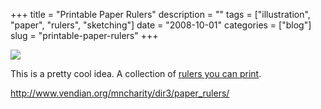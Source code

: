 +++
title = "Printable Paper Rulers"
description = ""
tags = ["illustration", "paper", "rulers", "sketching"]
date = "2008-10-01"
categories = ["blog"]
slug = "printable-paper-rulers"
+++



  <div class="notebook-screenshot"><a href="http://www.vendian.org/mncharity/dir3/paper_rulers/"><img src="http://media.konigi.com/bluga/wt48e407e46ed86.jpg"/></a></div><p>This is a pretty cool idea. A collection of <a href="http://www.vendian.org/mncharity/dir3/paper_rulers/">rulers you can print</a>.</p>
    
  <a href="http://www.vendian.org/mncharity/dir3/paper_rulers/">http://www.vendian.org/mncharity/dir3/paper_rulers/</a>
